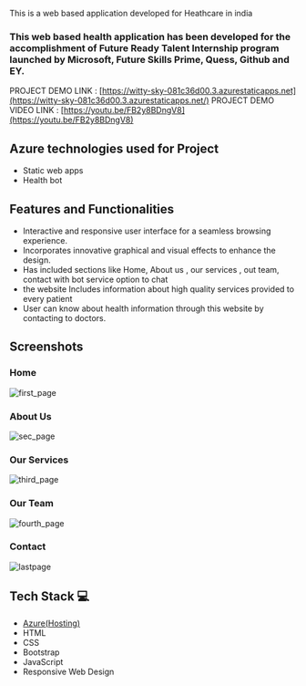 
This is a web based application developed for Heathcare in india

### [](https://github.com/gvamsi-10/Project_FRT#this-web-based-health-application-has-been-developed-for-the-accomplishment-of-future-ready-talent-internship-program-launched-by-microsoft-future-skills-prime-quess-github-and-ey)This web based health application has been developed for the accomplishment of Future Ready Talent Internship program launched by Microsoft, Future Skills Prime, Quess, Github and EY.

PROJECT DEMO LINK :  [https://witty-sky-081c36d00.3.azurestaticapps.net](https://witty-sky-081c36d00.3.azurestaticapps.net/) 
PROJECT DEMO VIDEO LINK :  [https://youtu.be/FB2y8BDngV8](https://youtu.be/FB2y8BDngV8)

## [](https://github.com/gvamsi-10/Project_FRT#azure-technologies-used-for-project)Azure technologies used for Project

-   Static web apps
-   Health bot

## [](https://github.com/gvamsi-10/Project_FRT#features-and-functionalities--)Features and Functionalities

-   Interactive and responsive user interface for a seamless browsing experience.
-   Incorporates innovative graphical and visual effects to enhance the design.
-   Has included sections like Home, About us , our services , out team, contact with bot service option to chat
-  the website Includes information about high quality  services  provided  to every patient
-   User can know about health information through this website by contacting to doctors.
## [](https://github.com/gvamsi-10/Project_FRT#screenshots) Screenshots

### Home
![first_page](https://github.com/gvamsi-10/UR_Doctor_FRTProject/assets/109903812/41325c84-ec29-4897-a7b6-d76282871b03)

### About Us
![sec_page](https://github.com/gvamsi-10/UR_Doctor_FRTProject/assets/109903812/222904fa-d8a3-48b0-84b7-f91e5e35e3c1)

### Our Services
![third_page](https://github.com/gvamsi-10/UR_Doctor_FRTProject/assets/109903812/83f20412-b385-48ea-bfda-773bb229f573)

### Our Team
![fourth_page](https://github.com/gvamsi-10/UR_Doctor_FRTProject/assets/109903812/eb0fb181-b9ba-44ec-9026-5a6581d09790)

### Contact
![lastpage](https://github.com/gvamsi-10/UR_Doctor_FRTProject/assets/109903812/c1b51e17-2a32-479d-aea5-2bff043b1ba4)

## [](https://github.com/gvamsi-10/Project_FRT#TechStack)Tech Stack  💻

-   [Azure(Hosting)](https://azure.microsoft.com/en-in/features/azure-portal/)
-   HTML
-   CSS
-   Bootstrap
-   JavaScript
-   Responsive Web Design

